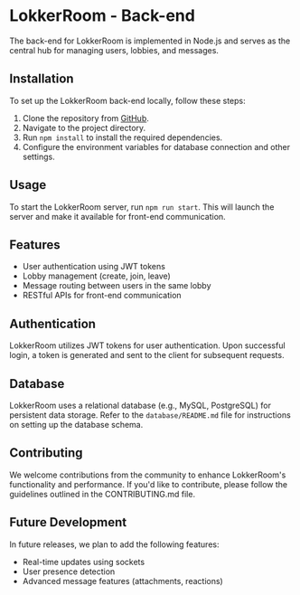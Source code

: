 # LokkerRoom - Back-end

The back-end for LokkerRoom is implemented in Node.js and serves as the central hub for managing users, lobbies, and messages.

## Installation

To set up the LokkerRoom back-end locally, follow these steps:

1. Clone the repository from [GitHub](https://github.com/your/repository).
2. Navigate to the project directory.
3. Run `npm install` to install the required dependencies.
5. Configure the environment variables for database connection and other settings.

## Usage

To start the LokkerRoom server, run `npm run start`. This will launch the server and make it available for front-end communication.

## Features

- User authentication using JWT tokens
- Lobby management (create, join, leave)
- Message routing between users in the same lobby
- RESTful APIs for front-end communication

## Authentication

LokkerRoom utilizes JWT tokens for user authentication. Upon successful login, a token is generated and sent to the client for subsequent requests.

## Database

LokkerRoom uses a relational database (e.g., MySQL, PostgreSQL) for persistent data storage. Refer to the `database/README.md` file for instructions on setting up the database schema.

## Contributing

We welcome contributions from the community to enhance LokkerRoom's functionality and performance. If you'd like to contribute, please follow the guidelines outlined in the CONTRIBUTING.md file.

## Future Development

In future releases, we plan to add the following features:
- Real-time updates using sockets
- User presence detection
- Advanced message features (attachments, reactions)


